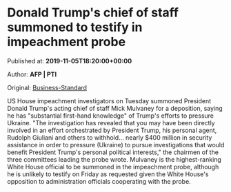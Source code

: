 
# Donald Trump's chief of staff summoned to testify in impeachment probe

Published at: **2019-11-05T18:20:00+00:00**

Author: **AFP | PTI**

Original: [Business-Standard](https://www.business-standard.com/article/pti-stories/trump-chief-of-staff-summoned-to-testify-in-impeachment-probe-119110501892_1.html)

US House impeachment investigators on Tuesday summoned President Donald Trump's acting chief of staff Mick Mulvaney for a deposition, saying he has "substantial first-hand knowledge" of Trump's efforts to pressure Ukraine.
"The investigation has revealed that you may have been directly involved in an effort orchestrated by President Trump, his personal agent, Rudolph Giuliani and others to withhold... nearly $400 million in security assistance in order to pressure (Ukraine) to pursue investigations that would benefit President Trump's personal political interests," the chairmen of the three committees leading the probe wrote.
Mulvaney is the highest-ranking White House official to be summoned in the impeachment probe, although he is unlikely to testify on Friday as requested given the White House's opposition to administration officials cooperating with the probe.

